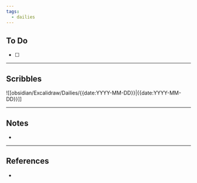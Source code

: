 ```yaml
---
tags:
  - dailies
---
```


## To Do
- [ ] 

---
## Scribbles
![[obsidian/Excalidraw/Dailies/{{date:YYYY-MM-DD}}|{{date:YYYY-MM-DD}}]]

---
## Notes
- 

---
## References
- 
